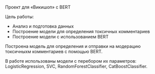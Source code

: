 Проект для «Викишоп» с BERT

Цель работы: 
- Анализ и подготовка данных
- Построение модели для определения токсичных комментариев
- Построение модели с использованием BERT

Построена модель для определения и отправки на модерацию токсичныхм комментариев с помощью BERT.

В работе использованы модели с перебором их параметров: LogisticRegression, SVC, RandomForestClassifier, CatBoostClassifier.
